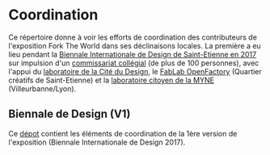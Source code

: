 # Coordination

Ce répertoire donne à voir les efforts de coordination des contributeurs de l'exposition Fork The World dans ses déclinaisons locales. La première a eu lieu pendant la [Biennale Internationale de Design de Saint-Etienne en 2017](http://www.biennale-design.com/saint-etienne/2017/fr/home/) sur impulsion d'un [commissariat collégial](https://www.flickr.com/photos/sylviafredriksson/albums/72157678188984663) (de plus de 100 personnes), avec l'appui du [laboratoire de la Cité du Design](http://www.citedudesign.com/fr/la-recherche/), le [FabLab OpenFactory](http://www.openfactory42.org) (Quartier créatifs de Saint-Etienne) et la [laboratoire citoyen de la MYNE](http://www.lamyne.org) (Villeurbanne/Lyon).

## Biennale de Design (V1)

Ce [dépot](https://github.com/WorldTrustFoundation/Coordination/tree/master/Biennale-Design-2017) contient les éléments de coordination de la 1ère version de l'exposition (Biennale Internationale de Design 2017).


